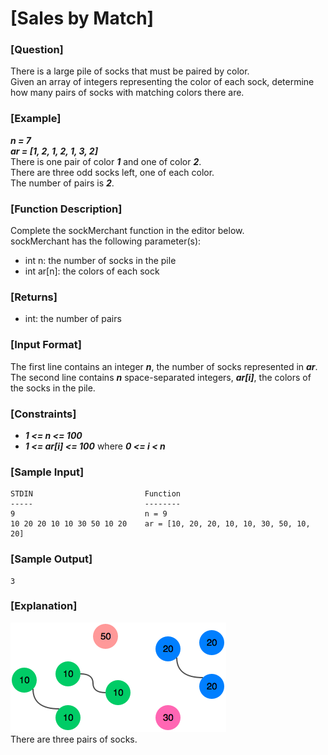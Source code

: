# [Sales by Match]

### [Question]
There is a large pile of socks that must be paired by color.  
Given an array of integers representing the color of each sock, determine how many pairs of socks with matching colors there are.

### [Example]
***n = 7***  
***ar = [1, 2, 1, 2, 1, 3, 2]***  
There is one pair of color ***1*** and one of color ***2***.  
There are three odd socks left, one of each color.  
The number of pairs is ***2***.

### [Function Description]
Complete the sockMerchant function in the editor below.  
sockMerchant has the following parameter(s):
* int n: the number of socks in the pile
* int ar[n]: the colors of each sock

### [Returns]
* int: the number of pairs

### [Input Format]
The first line contains an integer ***n***, the number of socks represented in ***ar***.  
The second line contains ***n*** space-separated integers, ***ar[i]***, the colors of the socks in the pile.

### [Constraints]
* ***1 <= n <= 100***
* ***1 <= ar[i] <= 100*** where ***0 <= i < n***

### [Sample Input]
~~~
STDIN                         Function
-----                         --------
9                             n = 9
10 20 20 10 10 30 50 10 20    ar = [10, 20, 20, 10, 10, 30, 50, 10, 20]
~~~

### [Sample Output]
~~~
3
~~~

### [Explanation]
![설명](https://github.com/jaenyeong/Study_HackerRank/blob/master/src/main/resources/images/salesByMatch/explanation01.png)  
There are three pairs of socks.
